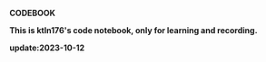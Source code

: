 **CODEBOOK**

**This is ktln176's code notebook, only for learning and recording.**

**update:2023-10-12**
